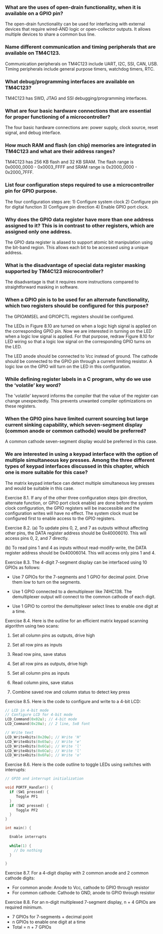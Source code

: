 ### What are the uses of open-drain functionality, when it is available on a GPIO pin?
The open-drain functionality can be used for interfacing with external devices that require wired-AND logic or open-collector outputs. It allows multiple devices to share a common bus line.

### Name different communication and timing peripherals that are available on TM4C123.
Communication peripherals on TM4C123 include UART, I2C, SSI, CAN, USB. Timing peripherals include general purpose timers, watchdog timers, RTC.

### What debug/programming interfaces are available on TM4C123?
TM4C123 has SWD, JTAG and SSI debugging/programming interfaces.

### What are four basic hardware connections that are essential for proper functioning of a microcontroller?
The four basic hardware connections are: power supply, clock source, reset signal, and debug interface. 

### How much RAM and flash (on chip) memories are integrated in TM4C123 and what are their address ranges?
TM4C123 has 256 KB flash and 32 KB SRAM. The flash range is 0x0000_0000 - 0x0003_FFFF and SRAM range is 0x2000_0000 - 0x2000_7FFF.

### List four configuration steps required to use a microcontroller pin for GPIO purpose.  
The four configuration steps are: 1) Configure system clock 2) Configure pin for digital function 3) Configure pin direction 4) Enable GPIO port clock.

### Why does the GPIO data register have more than one address assigned to it? This is in contrast to other registers, which are assigned only one address.
The GPIO data register is aliased to support atomic bit manipulation using the bit-band region. This allows each bit to be accessed using a unique address. 

### What is the disadvantage of special data register masking supported by TM4C123 microcontroller?
The disadvantage is that it requires more instructions compared to straightforward masking in software.

### When a GPIO pin is to be used for an alternate functionality, which two registers should be configured for this purpose?
The GPIOAMSEL and GPIOPCTL registers should be configured.

The LEDs in Figure 8.10 are turned on when a logic high signal is applied on the corresponding GPIO pin. Now we are interested in turning on the LED when a logic low signal is applied. For that purpose, redraw Figure 8.10 for LED wiring so that a logic low signal on the corresponding GPIO turns on the LED.

The LED anode should be connected to Vcc instead of ground. The cathode should be connected to the GPIO pin through a current limiting resistor. A logic low on the GPIO will turn on the LED in this configuration.

### While defining register labels in a C program, why do we use the ‘volatile’ key word?
The 'volatile' keyword informs the compiler that the value of the register can change unexpectedly. This prevents unwanted compiler optimizations on these registers.

### When the GPIO pins have limited current sourcing but large current sinking capability, which seven-segment display (common anode or common cathode) would be preferred?
A common cathode seven-segment display would be preferred in this case.

### We are interested in using a keypad interface with the option of multiple simultaneous key presses. Among the three different types of keypad interfaces discussed in this chapter, which one is more suitable for this case?
The matrix keypad interface can detect multiple simultaneous key presses and would be suitable in this case.


Exercise 8.1. If any of the other three configuration steps (pin direction, alternate function, or GPIO port clock enable) are done before the system clock configuration, the GPIO registers will be inaccessible and the configuration writes will have no effect. The system clock must be configured first to enable access to the GPIO registers.

Exercise 8.2. 
(a) To update pins 0, 2, and 7 as outputs without affecting other pins, the DATA register address should be 0x40006010. This will access pins 0, 2, and 7 directly.

(b) To read pins 1 and 4 as inputs without read-modify-write, the DATA register address should be 0x40006014. This will access only pins 1 and 4. 

Exercise 8.3. The 4-digit 7-segment display can be interfaced using 10 GPIOs as follows:

- Use 7 GPIOs for the 7-segments and 1 GPIO for decimal point. Drive them low to turn on the segments.

- Use 1 GPIO connected to a demultiplexer like 74HC138. The demultiplexer output will connect to the common cathode of each digit. 

- Use 1 GPIO to control the demultiplexer select lines to enable one digit at a time.

Exercise 8.4. Here is the outline for an efficient matrix keypad scanning algorithm using two scans:

1. Set all column pins as outputs, drive high
2. Set all row pins as inputs 
3. Read row pins, save status

4. Set all row pins as outputs, drive high
5. Set all column pins as inputs
6. Read column pins, save status 

7. Combine saved row and column status to detect key press

Exercise 8.5. Here is the code to configure and write to a 4-bit LCD:

```c
// LCD in 4-bit mode
// Configure LCD for 4-bit mode  
LCD_Command(0x02u); // 4-bit mode
LCD_Command(0x28u); // 2 line, 5x8 font

// Write text 
LCD_Write4bits(0x20u); // Write 'H'
LCD_Write4bits(0x65u); // Write 'e'
LCD_Write4bits(0x6Cu); // Write 'l' 
LCD_Write4bits(0x6Cu); // Write 'l'
LCD_Write4bits(0x6Fu); // Write 'o'
```

Exercise 8.6. Here is the code outline to toggle LEDs using switches with interrupts:

```c
// GPIO and interrupt initialization

void PORTF_Handler() {
  if (SW1 pressed) {
     Toggle PF1 
  }
  if (SW2 pressed) {
     Toggle PF2
  }
}

int main() {

  Enable interrupts
  
  while(1) {
    // Do nothing    
  }

}
```

Exercise 8.7. For a 4-digit display with 2 common anode and 2 common cathode digits:

- For common anode: Anode to Vcc, cathode to GPIO through resistor 
- For common cathode: Cathode to GND, anode to GPIO through resistor

Exercise 8.8. For an n-digit multiplexed 7-segment display, n + 4 GPIOs are required minimum. 

- 7 GPIOs for 7-segments + decimal point
- n GPIOs to enable one digit at a time
- Total = n + 7 GPIOs